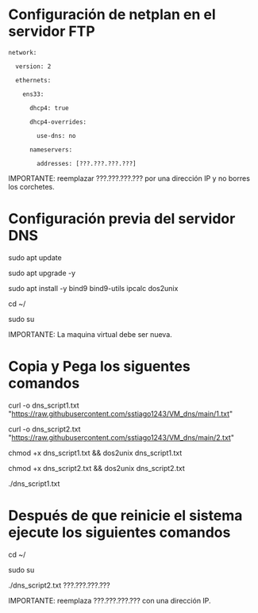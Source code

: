 # Configuración de netplan en el servidor FTP

    network:
        
      version: 2
          
      ethernets:
          
        ens33:
            
          dhcp4: true
              
          dhcp4-overrides:
              
            use-dns: no
                
          nameservers:
              
            addresses: [???.???.???.???]

IMPORTANTE: reemplazar ???.???.???.??? por una dirección IP y no borres los corchetes.

# Configuración previa del servidor DNS

sudo apt update

sudo apt upgrade -y

sudo apt install -y bind9 bind9-utils ipcalc dos2unix

cd ~/

sudo su

IMPORTANTE: La maquina virtual debe ser nueva.

# Copia y Pega los siguentes comandos

curl -o dns_script1.txt "https://raw.githubusercontent.com/sstiago1243/VM_dns/main/1.txt"

curl -o dns_script2.txt "https://raw.githubusercontent.com/sstiago1243/VM_dns/main/2.txt"

chmod +x dns_script1.txt && dos2unix dns_script1.txt

chmod +x dns_script2.txt && dos2unix dns_script2.txt

./dns_script1.txt


# Después de que reinicie el sistema ejecute los siguientes comandos

cd ~/

sudo su

./dns_script2.txt ???.???.???.???

IMPORTANTE: reemplaza ???.???.???.??? con una dirección IP.
